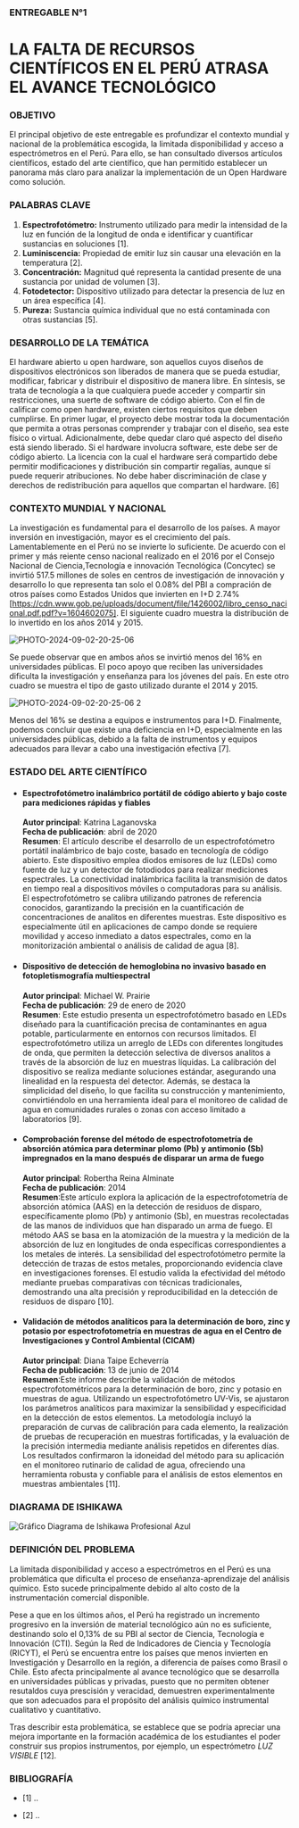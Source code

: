 ### ENTREGABLE N°1
# LA FALTA DE RECURSOS CIENTÍFICOS EN EL PERÚ ATRASA EL AVANCE TECNOLÓGICO

### OBJETIVO

El principal objetivo de este entregable es profundizar el contexto mundial y nacional de la problemática escogida, la limitada disponibilidad y acceso a espectrómetros en el Perú. Para ello, se han consultado diversos artículos científicos, estado del arte científico, que han permitido establecer un panorama más claro para analizar la implementación de un Open Hardware como solución.

### PALABRAS CLAVE

1. **Espectrofotómetro:** Instrumento utilizado para medir la intensidad de la luz en función de la longitud de onda e identificar y cuantificar sustancias en soluciones [1].
2. **Luminiscencia:** Propiedad de emitir luz sin causar una elevación en la temperatura [2].
3. **Concentración:** Magnitud qué representa la cantidad presente de una sustancia por unidad de volumen [3].
4. **Fotodetector:** Dispositivo utilizado para detectar la presencia de luz en un área específica [4].
5. **Pureza:** Sustancia química individual que no está contaminada con otras sustancias [5].

### DESARROLLO DE LA TEMÁTICA

El hardware abierto u open hardware, son aquellos cuyos diseños de dispositivos electrónicos son liberados de manera que se pueda estudiar, modificar, fabricar y distribuir el dispositivo de manera libre. En síntesis, se trata de tecnología a la que cualquiera puede acceder y compartir sin restricciones, una suerte de software de código abierto. Con el fin de calificar como open hardware, existen ciertos requisitos que deben cumplirse. En primer lugar, el proyecto debe mostrar toda la documentación que permita a otras personas comprender y trabajar con el diseño, sea este físico o virtual. Adicionalmente, debe quedar claro qué aspecto del diseño está siendo liberado. Si el hardware involucra software, este debe ser de código abierto. La licencia con la cual el hardware será compartido debe permitir modificaciones y distribución sin compartir regalías, aunque sí puede requerir atribuciones. No debe haber discriminación de clase y derechos de redistribución para aquellos que compartan el hardware. [6]

### CONTEXTO MUNDIAL Y NACIONAL

La investigación es fundamental para el desarrollo de los países. A mayor inversión en investigación, mayor es el crecimiento del país. Lamentablemente en el Perú no se invierte lo suficiente. De acuerdo con el primer y más reiente censo nacional realizado en el 2016 por el Consejo Nacional de Ciencia,Tecnología e innovación Tecnológica (Concytec) se invirtió 517.5 millones de soles en centros de investigación de innovación y desarrollo lo que representa tan solo el 0.08% del PBI a compración de otros países como Estados Unidos que invierten en I+D 2.74% [https://cdn.www.gob.pe/uploads/document/file/1426002/libro_censo_nacional.pdf.pdf?v=1604602075].
El siguiente cuadro muestra la distribución de lo invertido en los años 2014 y 2015. 

![PHOTO-2024-09-02-20-25-06](https://github.com/user-attachments/assets/4dff6e93-cc9c-4a92-82fd-b6663920e3a1)

Se puede observar que en ambos años se invirtió menos del 16% en universidades públicas. El poco apoyo que reciben las universidades dificulta la investigación y enseñanza para los jóvenes del país.
En este otro cuadro se muestra el tipo de gasto utilizado durante el 2014 y 2015. 

![PHOTO-2024-09-02-20-25-06 2](https://github.com/user-attachments/assets/9c5fdd63-1ee9-46df-b85b-23df2316acd4)

Menos del 16% se destina a equipos e instrumentos para I+D.
Finalmente, podemos concluir que existe una deficiencia en I+D, especialmente en las universidades públicas, debido a la falta de instrumentos y equipos adecuados para llevar a cabo una investigación efectiva [7].

### ESTADO DEL ARTE CIENTÍFICO

- #### Espectrofotómetro inalámbrico portátil de código abierto y bajo coste para mediciones rápidas y fiables

  **Autor principal**: Katrina Laganovska\
  **Fecha de publicación**: abril de 2020\
  **Resumen**: El artículo describe el desarrollo de un espectrofotómetro portátil inalámbrico de bajo coste, basado en tecnología de código abierto. Este dispositivo emplea diodos emisores de luz (LEDs) como fuente de luz y un detector de fotodiodos para realizar mediciones espectrales. La conectividad inalámbrica facilita la transmisión de datos en tiempo real a dispositivos móviles o computadoras para su análisis. El espectrofotómetro se calibra utilizando patrones de referencia conocidos, garantizando la precisión en la cuantificación de concentraciones de analitos en diferentes muestras. Este dispositivo es especialmente útil en aplicaciones de campo donde se requiere movilidad y acceso inmediato a datos espectrales, como en la monitorización ambiental o análisis de calidad de agua [8].


- #### Dispositivo de detección de hemoglobina no invasivo basado en fotopletismografía multiespectral

  **Autor principal**: Michael W. Prairie\
  **Fecha de publicación**: 29 de enero de 2020\
  **Resumen**: Este estudio presenta un espectrofotómetro basado en LEDs diseñado para la cuantificación precisa de contaminantes en agua potable, particularmente en entornos con recursos limitados. El espectrofotómetro utiliza un arreglo de LEDs con diferentes longitudes de onda, que permiten la detección selectiva de diversos analitos a través de la absorción de luz en muestras líquidas. La calibración del dispositivo se realiza mediante soluciones estándar, asegurando una linealidad en la respuesta del detector. Además, se destaca la simplicidad del diseño, lo que facilita su construcción y mantenimiento, convirtiéndolo en una herramienta ideal para el monitoreo de calidad de agua en comunidades rurales o zonas con acceso limitado a laboratorios [9].


- #### Comprobación forense del método de espectrofotometría de absorción atómica para determinar plomo (Pb) y antimonio (Sb) impregnados en la mano después de disparar un arma de fuego

  **Autor principal**: Robertha Reina Alminate\
  **Fecha de publicación**: 2014\
  **Resumen**:Este artículo explora la aplicación de la espectrofotometría de absorción atómica (AAS) en la detección de residuos de disparo, específicamente plomo (Pb) y antimonio (Sb), en muestras recolectadas de las manos de individuos que han disparado un arma de fuego. El método AAS se basa en la atomización de la muestra y la medición de la absorción de luz en longitudes de onda específicas correspondientes a los metales de interés. La sensibilidad del espectrofotómetro permite la detección de trazas de estos metales, proporcionando evidencia clave en investigaciones forenses. El estudio valida la efectividad del método mediante pruebas comparativas con técnicas tradicionales, demostrando una alta precisión y reproducibilidad en la detección de residuos de disparo [10].

- #### Validación de métodos analíticos para la determinación de boro, zinc y potasio por espectrofotometría en muestras de agua en el Centro de Investigaciones y Control Ambiental (CICAM)

  **Autor principal**: Diana Taipe Echeverría\
  **Fecha de publicación**: 13 de junio de 2014\
  **Resumen**:Este informe describe la validación de métodos espectrofotométricos para la determinación de boro, zinc y potasio en muestras de agua. Utilizando un espectrofotómetro UV-Vis, se ajustaron los parámetros analíticos para maximizar la sensibilidad y especificidad en la detección de estos elementos. La metodología incluyó la preparación de curvas de calibración para cada elemento, la realización de pruebas de recuperación en muestras fortificadas, y la evaluación de la precisión intermedia mediante análisis repetidos en diferentes días. Los resultados confirmaron la idoneidad del método para su aplicación en el monitoreo rutinario de calidad de agua, ofreciendo una herramienta robusta y confiable para el análisis de estos elementos en muestras ambientales [11].

### DIAGRAMA DE ISHIKAWA

![Gráfico Diagrama de Ishikawa Profesional Azul](https://github.com/user-attachments/assets/5f56261a-5d11-46ca-8975-562a4fea6033)

### DEFINICIÓN DEL PROBLEMA

La limitada disponibilidad y acceso a espectrómetros en el Perú es una problemática que dificulta el proceso de enseñanza-aprendizaje del análisis químico. Esto sucede principalmente debido al alto costo de la instrumentación comercial disponible.

Pese a que en los últimos años, el Perú ha registrado un incremento progresivo en la inversión de material tecnológico aún no es suficiente, destinando solo el 0,13% de su PBI al sector de Ciencia, Tecnología e Innovación (CTI). Según la Red de Indicadores de Ciencia y Tecnología (RICYT), el Perú se encuentra entre los países que menos invierten en Investigación y Desarrollo en la región, a diferencia de países como Brasil o Chile. Esto afecta principalmente al avance tecnológico que se desarrolla en universidades públicas y privadas, puesto que no permiten obtener resutaldos cuya prescisión y veracidad, demuestren experimentalmente que son adecuados para el propósito del análisis químico instrumental cualitativo y cuantitativo. 

Tras describir esta problemática, se establece que se podría apreciar una mejora importante en la formación académica de los estudiantes el poder construir sus propios instrumentos, por ejemplo, un espectrómetro *LUZ VISIBLE* [12].

### BIBLIOGRAFÍA
- [1] ..

- [2] ..

